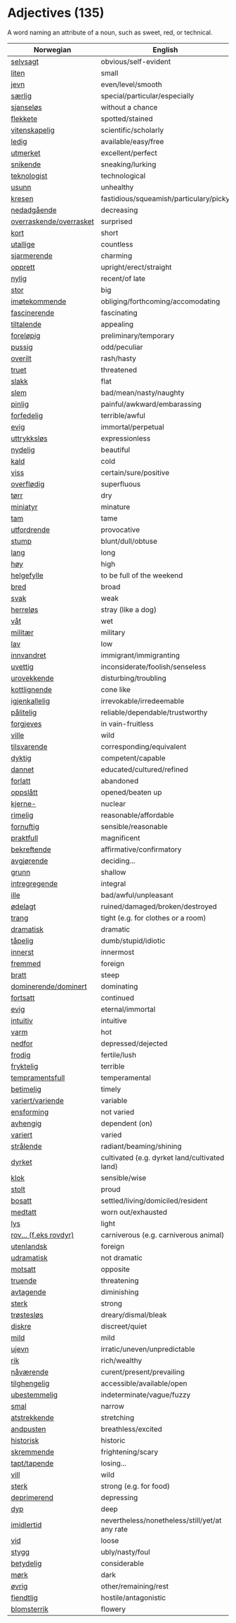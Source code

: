# Adjectives (135)

A word naming an attribute of a noun, such as sweet, red, or technical.

| Norwegian | English |
| --- | --- |
| [selvsagt](https://www.ordnett.no/search?language=no&phrase=selvsagt) | obvious/self-evident |
| [liten](https://www.ordnett.no/search?language=no&phrase=liten) | small |
| [jevn](https://www.ordnett.no/search?language=no&phrase=jevn) | even/level/smooth |
| [særlig](https://www.ordnett.no/search?language=no&phrase=særlig) | special/particular/especially |
| [sjanseløs](https://www.ordnett.no/search?language=no&phrase=sjanseløs) | without a chance |
| [flekkete](https://www.ordnett.no/search?language=no&phrase=flekkete) | spotted/stained |
| [vitenskapelig](https://www.ordnett.no/search?language=no&phrase=vitenskapelig) | scientific/scholarly |
| [ledig](https://www.ordnett.no/search?language=no&phrase=ledig) | available/easy/free |
| [utmerket](https://www.ordnett.no/search?language=no&phrase=utmerket) | excellent/perfect |
| [snikende](https://www.ordnett.no/search?language=no&phrase=snikende) | sneaking/lurking |
| [teknologist](https://www.ordnett.no/search?language=no&phrase=teknologist) | technological |
| [usunn](https://www.ordnett.no/search?language=no&phrase=usunn) | unhealthy |
| [kresen](https://www.ordnett.no/search?language=no&phrase=kresen) | fastidious/squeamish/particulary/picky |
| [nedadgående](https://www.ordnett.no/search?language=no&phrase=nedadgående) | decreasing |
| [overraskende/overrasket](https://www.ordnett.no/search?language=no&phrase=overraskende/overrasket) | surprised |
| [kort](https://www.ordnett.no/search?language=no&phrase=kort) | short |
| [utallige](https://www.ordnett.no/search?language=no&phrase=utallige) | countless |
| [sjarmerende](https://www.ordnett.no/search?language=no&phrase=sjarmerende) | charming |
| [opprett](https://www.ordnett.no/search?language=no&phrase=opprett) | upright/erect/straight |
| [nylig](https://www.ordnett.no/search?language=no&phrase=nylig) | recent/of late |
| [stor](https://www.ordnett.no/search?language=no&phrase=stor) | big |
| [imøtekommende](https://www.ordnett.no/search?language=no&phrase=imøtekommende) | obliging/forthcoming/accomodating |
| [fascinerende](https://www.ordnett.no/search?language=no&phrase=fascinerende) | fascinating |
| [tiltalende](https://www.ordnett.no/search?language=no&phrase=tiltalende) | appealing |
| [foreløpig](https://www.ordnett.no/search?language=no&phrase=foreløpig) | preliminary/temporary |
| [pussig](https://www.ordnett.no/search?language=no&phrase=pussig) | odd/peculiar |
| [overilt](https://www.ordnett.no/search?language=no&phrase=overilt) | rash/hasty |
| [truet](https://www.ordnett.no/search?language=no&phrase=truet) | threatened |
| [slakk](https://www.ordnett.no/search?language=no&phrase=slakk) | flat |
| [slem](https://www.ordnett.no/search?language=no&phrase=slem) | bad/mean/nasty/naughty |
| [pinlig](https://www.ordnett.no/search?language=no&phrase=pinlig) | painful/awkward/embarassing |
| [forfedelig](https://www.ordnett.no/search?language=no&phrase=forfedelig) | terrible/awful |
| [evig](https://www.ordnett.no/search?language=no&phrase=evig) | immortal/perpetual |
| [uttrykksløs](https://www.ordnett.no/search?language=no&phrase=uttrykksløs) | expressionless |
| [nydelig](https://www.ordnett.no/search?language=no&phrase=nydelig) | beautiful |
| [kald](https://www.ordnett.no/search?language=no&phrase=kald) | cold |
| [viss](https://www.ordnett.no/search?language=no&phrase=viss) | certain/sure/positive |
| [overflødig](https://www.ordnett.no/search?language=no&phrase=overflødig) | superfluous |
| [tørr](https://www.ordnett.no/search?language=no&phrase=tørr) | dry |
| [miniatyr](https://www.ordnett.no/search?language=no&phrase=miniatyr) | minature |
| [tam](https://www.ordnett.no/search?language=no&phrase=tam) | tame |
| [utfordrende](https://www.ordnett.no/search?language=no&phrase=utfordrende) | provocative |
| [stump](https://www.ordnett.no/search?language=no&phrase=stump) | blunt/dull/obtuse |
| [lang](https://www.ordnett.no/search?language=no&phrase=lang) | long |
| [høy](https://www.ordnett.no/search?language=no&phrase=høy) | high |
| [helgefylle](https://www.ordnett.no/search?language=no&phrase=helgefylle) | to be full of the weekend |
| [bred](https://www.ordnett.no/search?language=no&phrase=bred) | broad |
| [svak](https://www.ordnett.no/search?language=no&phrase=svak) | weak |
| [herreløs](https://www.ordnett.no/search?language=no&phrase=herreløs) | stray (like a dog) |
| [våt](https://www.ordnett.no/search?language=no&phrase=våt) | wet |
| [militær](https://www.ordnett.no/search?language=no&phrase=militær) | military |
| [lav](https://www.ordnett.no/search?language=no&phrase=lav) | low |
| [innvandret](https://www.ordnett.no/search?language=no&phrase=innvandret) | immigrant/immigranting |
| [uvettig](https://www.ordnett.no/search?language=no&phrase=uvettig) | inconsiderate/foolish/senseless |
| [urovekkende](https://www.ordnett.no/search?language=no&phrase=urovekkende) | disturbing/troubling |
| [kottlignende](https://www.ordnett.no/search?language=no&phrase=kottlignende) | cone like |
| [igjenkallelig](https://www.ordnett.no/search?language=no&phrase=igjenkallelig) | irrevokable/irredeemable |
| [pålitelig](https://www.ordnett.no/search?language=no&phrase=pålitelig) | reliable/dependable/trustworthy |
| [forgjeves](https://www.ordnett.no/search?language=no&phrase=forgjeves) | in vain-fruitless |
| [ville](https://www.ordnett.no/search?language=no&phrase=ville) | wild |
| [tilsvarende](https://www.ordnett.no/search?language=no&phrase=tilsvarende) | corresponding/equivalent |
| [dyktig](https://www.ordnett.no/search?language=no&phrase=dyktig) | competent/capable |
| [dannet](https://www.ordnett.no/search?language=no&phrase=dannet) | educated/cultured/refined |
| [forlatt](https://www.ordnett.no/search?language=no&phrase=forlatt) | abandoned |
| [oppslått](https://www.ordnett.no/search?language=no&phrase=oppslått) | opened/beaten up |
| [kjerne-](https://www.ordnett.no/search?language=no&phrase=kjerne-) | nuclear |
| [rimelig](https://www.ordnett.no/search?language=no&phrase=rimelig) | reasonable/affordable |
| [fornuftig](https://www.ordnett.no/search?language=no&phrase=fornuftig) | sensible/reasonable |
| [praktfull](https://www.ordnett.no/search?language=no&phrase=praktfull) | magnificent |
| [bekreftende](https://www.ordnett.no/search?language=no&phrase=bekreftende) | affirmative/confirmatory |
| [avgjørende](https://www.ordnett.no/search?language=no&phrase=avgjørende) | deciding... |
| [grunn](https://www.ordnett.no/search?language=no&phrase=grunn) | shallow |
| [intregregende](https://www.ordnett.no/search?language=no&phrase=intregregende) | integral |
| [ille](https://www.ordnett.no/search?language=no&phrase=ille) | bad/awful/unpleasant |
| [ødelagt](https://www.ordnett.no/search?language=no&phrase=ødelagt) | ruined/damaged/broken/destroyed |
| [trang](https://www.ordnett.no/search?language=no&phrase=trang) | tight (e.g. for clothes or a room) |
| [dramatisk](https://www.ordnett.no/search?language=no&phrase=dramatisk) | dramatic |
| [tåpelig](https://www.ordnett.no/search?language=no&phrase=tåpelig) | dumb/stupid/idiotic |
| [innerst](https://www.ordnett.no/search?language=no&phrase=innerst) | innermost |
| [fremmed](https://www.ordnett.no/search?language=no&phrase=fremmed) | foreign |
| [bratt](https://www.ordnett.no/search?language=no&phrase=bratt) | steep |
| [dominerende/dominert](https://www.ordnett.no/search?language=no&phrase=dominerende/dominert) | dominating |
| [fortsatt](https://www.ordnett.no/search?language=no&phrase=fortsatt) | continued |
| [evig](https://www.ordnett.no/search?language=no&phrase=evig) | eternal/immortal |
| [intuitiv](https://www.ordnett.no/search?language=no&phrase=intuitiv) | intuitive |
| [varm](https://www.ordnett.no/search?language=no&phrase=varm) | hot |
| [nedfor](https://www.ordnett.no/search?language=no&phrase=nedfor) | depressed/dejected |
| [frodig](https://www.ordnett.no/search?language=no&phrase=frodig) | fertile/lush |
| [fryktelig](https://www.ordnett.no/search?language=no&phrase=fryktelig) | terrible |
| [tempramentsfull](https://www.ordnett.no/search?language=no&phrase=tempramentsfull) | temperamental |
| [betimelig](https://www.ordnett.no/search?language=no&phrase=betimelig) | timely |
| [variert/variende](https://www.ordnett.no/search?language=no&phrase=variert/variende) | variable |
| [ensforming](https://www.ordnett.no/search?language=no&phrase=ensforming) | not varied |
| [avhengig](https://www.ordnett.no/search?language=no&phrase=avhengig) | dependent (on) |
| [variert](https://www.ordnett.no/search?language=no&phrase=variert) | varied |
| [strålende](https://www.ordnett.no/search?language=no&phrase=strålende) | radiant/beaming/shining |
| [dyrket](https://www.ordnett.no/search?language=no&phrase=dyrket) | cultivated (e.g. dyrket land/cultivated land) |
| [klok](https://www.ordnett.no/search?language=no&phrase=klok) | sensible/wise |
| [stolt](https://www.ordnett.no/search?language=no&phrase=stolt) | proud |
| [bosatt](https://www.ordnett.no/search?language=no&phrase=bosatt) | settled/living/domiciled/resident |
| [medtatt](https://www.ordnett.no/search?language=no&phrase=medtatt) | worn out/exhausted |
| [lys](https://www.ordnett.no/search?language=no&phrase=lys) | light |
| [rov... (f.eks rovdyr)](https://www.ordnett.no/search?language=no&phrase=rov...%20(f.eks%20rovdyr)) | carniverous (e.g. carniverous animal) |
| [utenlandsk](https://www.ordnett.no/search?language=no&phrase=utenlandsk) | foreign |
| [udramatisk](https://www.ordnett.no/search?language=no&phrase=udramatisk) | not dramatic |
| [motsatt](https://www.ordnett.no/search?language=no&phrase=motsatt) | opposite |
| [truende](https://www.ordnett.no/search?language=no&phrase=truende) | threatening |
| [avtagende](https://www.ordnett.no/search?language=no&phrase=avtagende) | diminishing |
| [sterk](https://www.ordnett.no/search?language=no&phrase=sterk) | strong |
| [trøstesløs](https://www.ordnett.no/search?language=no&phrase=trøstesløs) | dreary/dismal/bleak |
| [diskre](https://www.ordnett.no/search?language=no&phrase=diskre) | discreet/quiet |
| [mild](https://www.ordnett.no/search?language=no&phrase=mild) | mild |
| [ujevn](https://www.ordnett.no/search?language=no&phrase=ujevn) | irratic/uneven/unpredictable |
| [rik](https://www.ordnett.no/search?language=no&phrase=rik) | rich/wealthy |
| [nåværende](https://www.ordnett.no/search?language=no&phrase=nåværende) | curent/present/prevailing |
| [tilghengelig](https://www.ordnett.no/search?language=no&phrase=tilghengelig) | accessible/available/open |
| [ubestemmelig](https://www.ordnett.no/search?language=no&phrase=ubestemmelig) | indeterminate/vague/fuzzy |
| [smal](https://www.ordnett.no/search?language=no&phrase=smal) | narrow |
| [atstrekkende](https://www.ordnett.no/search?language=no&phrase=atstrekkende) | stretching |
| [andpusten](https://www.ordnett.no/search?language=no&phrase=andpusten) | breathless/excited |
| [historisk](https://www.ordnett.no/search?language=no&phrase=historisk) | historic |
| [skremmende](https://www.ordnett.no/search?language=no&phrase=skremmende) | frightening/scary |
| [tapt/tapende](https://www.ordnett.no/search?language=no&phrase=tapt/tapende) | losing... |
| [vill](https://www.ordnett.no/search?language=no&phrase=vill) | wild |
| [sterk](https://www.ordnett.no/search?language=no&phrase=sterk) | strong (e.g. for food) |
| [deprimerend](https://www.ordnett.no/search?language=no&phrase=deprimerend) | depressing |
| [dyp](https://www.ordnett.no/search?language=no&phrase=dyp) | deep |
| [imidlertid](https://www.ordnett.no/search?language=no&phrase=imidlertid) | nevertheless/nonetheless/still/yet/at any rate |
| [vid](https://www.ordnett.no/search?language=no&phrase=vid) | loose |
| [stygg](https://www.ordnett.no/search?language=no&phrase=stygg) | ubly/nasty/foul |
| [betydelig](https://www.ordnett.no/search?language=no&phrase=betydelig) | considerable |
| [mørk](https://www.ordnett.no/search?language=no&phrase=mørk) | dark |
| [øvrig](https://www.ordnett.no/search?language=no&phrase=øvrig) | other/remaining/rest |
| [fiendtlig](https://www.ordnett.no/search?language=no&phrase=fiendtlig) | hostile/antagonistic |
| [blomsterrik](https://www.ordnett.no/search?language=no&phrase=blomsterrik) | flowery |

